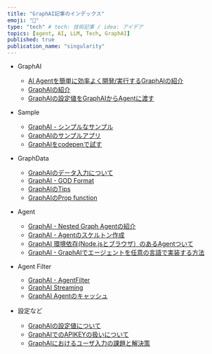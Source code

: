 ```yaml
---
title: "GraphAI記事のインデックス"
emoji: "🤖"
type: "tech" # tech: 技術記事 / idea: アイデア
topics: [agent, AI, LLM, Tech, GraphAI]
published: true
publication_name: "singularity"
---
```


- GraphAI
  - [AI Agentを簡単に効率よく開発/実行するGraphAIの紹介](https://zenn.dev/singularity/articles/graphai-tutorial_1)
  - [GraphAIの紹介](https://zenn.dev/singularity/articles/graphai-about)
  - [GraphAIの設定値をGraphAIからAgentに渡す](https://zenn.dev/singularity/articles/graphai-config)
  
- Sample
  - [GraphAI - シンプルなサンプル](https://zenn.dev/singularity/articles/graphai-sample-simple-graph)
  - [GraphAIのサンプルアプリ](https://zenn.dev/singularity/articles/graphai-samples)
  - [GraphAIをcodepenで試す](https://zenn.dev/singularity/articles/graphai-code-pen)
  
- GraphData
  - [GraphAIのデータ入力について](https://zenn.dev/singularity/articles/graphai-inputs)
  - [GraphAI - GOD Format](https://zenn.dev/singularity/articles/graphai-god-format)
  - [GraphAIのTips](https://zenn.dev/singularity/articles/graphai-tips)
  - [GraphAIのProp function](https://zenn.dev/singularity/articles/graphai-prop-function)
  
- Agent
  - [GraphAI - Nested Graph Agentの紹介](https://zenn.dev/singularity/articles/graphai-agents)
  - [GraphAI - Agentのスケルトン作成](https://zenn.dev/singularity/articles/graphai-create-graphai-agent)
  - [GraphAI 環境依存(Node.jsとブラウザ）のあるAgentついて](https://zenn.dev/singularity/articles/graphai-node-browser)
  - [GraphAI - GraphAIでエージェントを任意の言語で実装する方法](https://zenn.dev/singularity/articles/graphai-python-server)

- Agent Filter
  - [GraphAI - AgentFilter](https://zenn.dev/singularity/articles/graphai-agent-filter)
  - [GraphAI Streaming](https://zenn.dev/singularity/articles/graphai-streaming)
  - [GraphAI Agentのキャッシュ](https://zenn.dev/singularity/articles/graphai-cache)


- 設定など
  - [GraphAIの設定値について](https://zenn.dev/singularity/articles/graphai-settings)
  - [GraphAIでのAPIKEYの扱いについて](https://zenn.dev/singularity/articles/graphai-apikey)
  - [GraphAIにおけるユーザ入力の課題と解決策](https://zenn.dev/singularity/articles/graphai-user-input)
